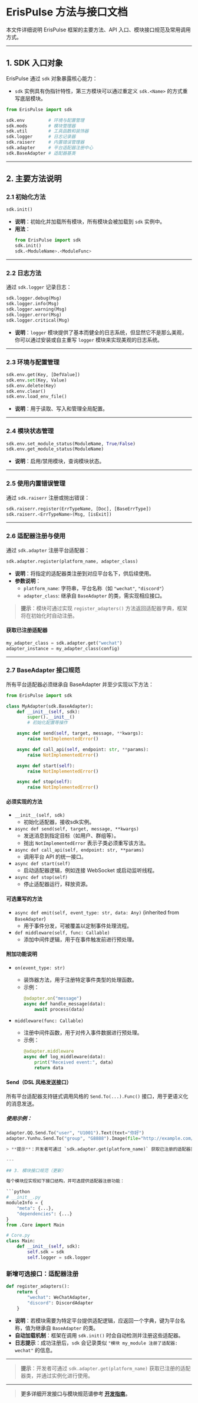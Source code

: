 # ErisPulse 方法与接口文档

本文件详细说明 ErisPulse 框架的主要方法、API 入口、模块接口规范及常用调用方式。

---

## 1. SDK 入口对象

ErisPulse 通过 `sdk` 对象暴露核心能力：

- `sdk` 实例具有伪指针特性，第三方模块可以通过重定义 `sdk.<Name>` 的方式重写底层模块。

```python
from ErisPulse import sdk

sdk.env         # 环境与配置管理
sdk.mods        # 模块管理器
sdk.util        # 工具函数和装饰器
sdk.logger      # 日志记录器
sdk.raiserr     # 内置错误管理器
sdk.adapter     # 平台适配器注册中心
sdk.BaseAdapter # 适配器基类
```

---

## 2. 主要方法说明

### 2.1 初始化方法

```python
sdk.init()
```

- **说明**：初始化并加载所有模块，所有模块会被加载到 `sdk` 实例中。
- **用法**：
    ```python
    from ErisPulse import sdk
    sdk.init()
    sdk.<ModuleName>.<ModuleFunc>
    ```

---

### 2.2 日志方法

通过 `sdk.logger` 记录日志：

```python
sdk.logger.debug(Msg)
sdk.logger.info(Msg)
sdk.logger.warning(Msg)
sdk.logger.error(Msg)
sdk.logger.critical(Msg)
```

- **说明**：`logger` 模块提供了基本而健全的日志系统，但显然它不是那么美观，你可以通过安装或自主重写 `logger` 模块来实现美观的日志系统。

---

### 2.3 环境与配置管理

```python
sdk.env.get(Key, [DefValue])
sdk.env.set(Key, Value)
sdk.env.delete(Key)
sdk.env.clear()
sdk.env.load_env_file()
```

- **说明**：用于读取、写入和管理全局配置。

---

### 2.4 模块状态管理

```python
sdk.env.set_module_status(ModuleName, True/False)
sdk.env.get_module_status(ModuleName)
```

- **说明**：启用/禁用模块，查询模块状态。

---

### 2.5 使用内置错误管理

通过 `sdk.raiserr` 注册或抛出错误：

```python
sdk.raiserr.register(ErrTypeName, [Doc], [BaseErrType])
sdk.raiserr.<ErrTypeName>(Msg, [isExit])
```

---

### 2.6 适配器注册与使用

通过 `sdk.adapter` 注册平台适配器：

```python
sdk.adapter.register(platform_name, adapter_class)
```

- **说明**：将指定的适配器类注册到对应平台名下，供后续使用。
- **参数说明**：
  - `platform_name`: 字符串，平台名称（如 `"wechat"`, `"discord"`）
  - `adapter_class`: 继承自 `BaseAdapter` 的类，需实现相应接口。

> **提示**：模块可通过实现 `register_adapters()` 方法返回适配器字典，框架将在初始化时自动注册。

#### 获取已注册适配器

```python
my_adapter_class = sdk.adapter.get("wechat")
adapter_instance = my_adapter_class(config)
```

---

### 2.7 BaseAdapter 接口规范

所有平台适配器必须继承自 BaseAdapter 并至少实现以下方法：

```python
from ErisPulse import sdk

class MyAdapter(sdk.BaseAdapter):
    def __init__(self, sdk):
        super().__init__()
        # 初始化配置等操作

    async def send(self, target, message, **kwargs):
        raise NotImplementedError()

    async def call_api(self, endpoint: str, **params):
        raise NotImplementedError()

    async def start(self):
        raise NotImplementedError()

    async def stop(self):
        raise NotImplementedError()
```

#### 必须实现的方法

- `__init__(self, sdk)`  
  - 初始化适配器，接收sdk实例。
- `async def send(self, target, message, **kwargs)`  
  - 发送消息到指定目标（如用户、群组等）。
  - 抛出 `NotImplementedError` 表示子类必须重写该方法。
- `async def call_api(self, endpoint: str, **params)`  
  - 调用平台 API 的统一接口。
- `async def start(self)`  
  - 启动适配器逻辑，例如连接 WebSocket 或启动监听线程。
- `async def stop(self)`  
  - 停止适配器运行，释放资源。

#### 可选重写的方法

- `async def emit(self, event_type: str, data: Any)` (inherited from `BaseAdapter`)  
  - 用于事件分发，可被覆盖以定制事件处理流程。
- `def middleware(self, func: Callable)`  
  - 添加中间件逻辑，用于在事件触发前进行预处理。

#### 附加功能说明

- `on(event_type: str)`  
  - 装饰器方法，用于注册特定事件类型的处理函数。
  - 示例：
    ```python
    @adapter.on("message")
    async def handle_message(data):
        await process(data)
    ```

- `middleware(func: Callable)`  
  - 注册中间件函数，用于对传入事件数据进行预处理。
  - 示例：
    ```python
    @adapter.middleware
    async def log_middleware(data):
        print("Received event:", data)
        return data
    ```

#### Send（DSL 风格发送接口）

所有平台适配器支持链式调用风格的 `Send.To(...).Func()` 接口，用于更语义化的消息发送。

##### 使用示例：
```python
adapter.QQ.Send.To("user", "U1001").Text(text="你好")
adapter.Yunhu.Send.To("group", "G8888").Image(file="http://example.com/image.jpg")

> **提示**：开发者可通过 `sdk.adapter.get(platform_name)` 获取已注册的适配器类，并通过实例化进行使用。

---

## 3. 模块接口规范（更新）

每个模块应实现如下接口结构，并可选提供适配器注册功能：

```python
# __init__.py
moduleInfo = {
    "meta": {...},
    "dependencies": {...}
}
from .Core import Main
```

```python
# Core.py
class Main:
    def __init__(self, sdk):
        self.sdk = sdk
        self.logger = sdk.logger
```

### 新增可选接口：适配器注册

```python
def register_adapters():
    return {
        "wechat": WeChatAdapter,
        "discord": DiscordAdapter
    }
```

- **说明**：若模块需要为特定平台提供适配逻辑，应返回一个字典，键为平台名称，值为继承自 `BaseAdapter` 的类。
- **自动加载机制**：框架在调用 `sdk.init()` 时会自动检测并注册这些适配器。
- **日志提示**：成功注册后，`sdk` 会记录类似 `"模块 my_module 注册了适配器: wechat"` 的信息。

---

> **提示**：开发者可通过 `sdk.adapter.get(platform_name)` 获取已注册的适配器类，并通过实例化进行使用。

---

> **更多详细开发接口与模块规范请参考 [开发指南](DEVELOPMENT.md)。**
